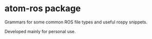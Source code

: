 # atom-ros package

Grammars for some common ROS file types and useful rospy snippets.

Developed mainly for personal use. 
